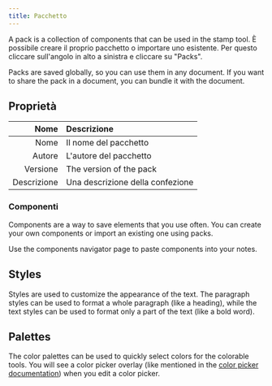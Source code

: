 ```yaml
---
title: Pacchetto
---
```


A pack is a collection of components that can be used in the stamp tool. È possibile creare il proprio pacchetto o importare uno esistente. Per questo cliccare sull'angolo in alto a sinistra e cliccare su "Packs".

Packs are saved globally, so you can use them in any document. If you want to share the pack in a document, you can bundle it with the document.

## Proprietà

|        Nome | Descrizione                      |
| ----------: | :------------------------------- |
|        Nome | Il nome del pacchetto            |
|      Autore | L'autore del pacchetto           |
|    Versione | The version of the pack          |
| Descrizione | Una descrizione della confezione |

### Componenti

Components are a way to save elements that you use often. You can create your own components or import an existing one using packs.

Use the components navigator page to paste components into your notes.

## Styles

Styles are used to customize the appearance of the text. The paragraph styles can be used to format a whole paragraph (like a heading), while the text styles can be used to format only a part of the text (like a bold word).

## Palettes

The color palettes can be used to quickly select colors for the colorable tools. You will see a color picker overlay (like mentioned in the [color picker documentation](/docs/v2/color_picker)) when you edit a color picker.
